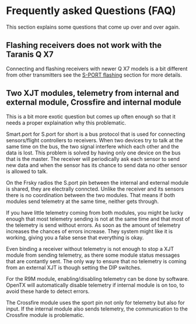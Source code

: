 # Frequently asked Questions (FAQ)

This section explains some questions that come up over and over again.

## Flashing receivers does not work with the Taranis Q X7

Connecting and flashing receivers with newer Q X7 models is a bit
different from other transmitters see the
[S-PORT flashing](s-port_flashing.md) section for more details.


## Two XJT modules, telemetry from internal and external module, Crossfire and internal module 

This is a bit more exotic question but comes up often enough so that it needs a proper explaination why this problematic.

Smart.port for S.port for short is a bus protocol that is used for
connecting sensors/flight controllers to receivers. When two devices
try to talk at the same time on the bus, the two signal interfere
which each other and the data is lost. This problem is solved by
having only one device on the bus that is the master. The receiver
will periodically ask each sensor to send new data and when the sensor
has its chance to send data no other sensor is allowed to talk.

On the Frsky radios the S.port pin between the internal and external
module is shared, they are electrally conncted. Unlike the receiver
and its sensors there is no coordination between the two modules. That
means if both modules send telemetry at the same time, neither gets
through.

If you have little telemetry coming from both modules, you might be
lucky enough that most telemetry sending is not at the same time and
that most of the telemetry is send without errors. As soon as the
amount of telemetry increases the chances of errors increase. They
system might like it is working, giving you a false sense that
everything is okay.

Even binding a receiver without telemetry is not enough to stop a XJT
module from sending telemetry, as there some module status messages
that are contantly sent. The only way to ensure that no telemetry is
coming from an external XJT is though setting the DIP switches.

For the R9M module, enabling/disabling telemetry can be done by
software. OpenTX will automatically disable telemetry if internal
module is on too, to avoid these harde to detect errors.

The Crossfire module uses the sport pin not only for telemetry but
also for input. If the internal module also sends telemetry, the
communication to the Crossfire module is problematic.

